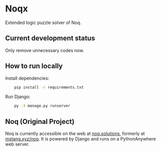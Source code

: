 # Noqx

Extended logic puzzle solver of Noq.

## Current development status

Only remove unnecessary codes now.

## How to run locally

Install dependencies:

```bash
    pip install -r requirements.txt
```

Run Django:

```bash
    py -3 manage.py runserver
```

## Noq (Original Project)

Noq is currently accessible on the web at [noq.solutions](https://www.noq.solutions/), formerly at [mstang.xyz/noq](https://www.mstang.xyz/noq). It is powered by Django and runs on a PythonAnywhere web server.
